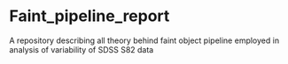 # Faint_pipeline_report
A repository describing all theory behind faint object pipeline employed in analysis of variability of SDSS S82 data 
